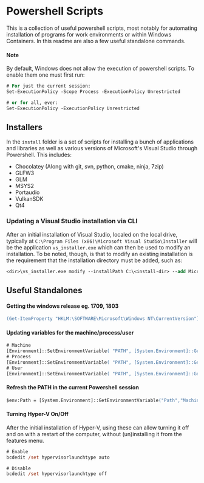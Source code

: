 # Powershell Scripts

This is a collection of useful powershell scripts, most notably for automating installation of programs for work environments or within Windows Containers. In this readme are also a few useful standalone commands.

#### Note

By default, Windows does not allow the execution of powershell scripts. To enable them one must first run:
```ps
# For just the current session:
Set-ExecutionPolicy -Scope Process -ExecutionPolicy Unrestricted

# or for all, ever:
Set-ExecutionPolicy -ExecutionPolicy Unrestricted
```

## Installers

In the `install` folder is a set of scripts for installing a bunch of applications and libraries as well as various versions of Microsoft's Visual Studio through Powershell. This includes:
- Chocolatey (Along with git, svn, python, cmake, ninja, 7zip)
- GLFW3
- GLM
- MSYS2
- Portaudio
- VulkanSDK
- Qt4

### Updating a Visual Studio installation via CLI

After an initial installation of Visual Studio, localed on the local drive, typically at `C:\Program Files (x86)\Microsoft Visual Studio\Installer` will be the application `vs_installer.exe` which can then be used to modify an installation. To be noted, though, is that to modify an existing installation is the requirement that the installation directory must be added, such as:
```ps
<dir>\vs_installer.exe modify --installPath C:\<install-dir> --add Microsoft.VisualStudio.Component.VC.ATL --add Microsoft.VisualStudio.Component.VC.ATLMFC
```

## Useful Standalones

#### Getting the windows release eg. 1709, 1803

```ps
(Get-ItemProperty "HKLM:\SOFTWARE\Microsoft\Windows NT\CurrentVersion").ReleaseId
```

#### Updating variables for the machine/process/user

```ps
# Machine
[Environment]::SetEnvironmentVariable( "PATH", [System.Environment]::GetEnvironmentVariable("PATH","Machine") + ";C:\other\bin", [System.EnvironmentVariableTarget]::Machine )
# Process
[Environment]::SetEnvironmentVariable( "PATH", [System.Environment]::GetEnvironmentVariable("PATH","Process") + ";C:\other\bin", [System.EnvironmentVariableTarget]::Process )
# User
[Environment]::SetEnvironmentVariable( "PATH", [System.Environment]::GetEnvironmentVariable("PATH","User") + ";C:\other\bin", [System.EnvironmentVariableTarget]::User )
```

#### Refresh the PATH in the current Powershell session

```ps
$env:Path = [System.Environment]::GetEnvironmentVariable("Path","Machine") + ";" + [System.Environment]::GetEnvironmentVariable("Path","User")
```

#### Turning Hyper-V On/Off

After the initial installation of Hyper-V, using these can allow turning it off and on with a restart of the computer, without (un)installing it from the features menu.

```ps
# Enable
bcdedit /set hypervisorlaunchtype auto

# Disable
bcdedit /set hypervisorlaunchtype off
```